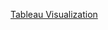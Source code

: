 [Tableau Visualization](https://public.tableau.com/app/profile/kevin.fields5350/viz/HospitalEncounters/Dashboard1)
